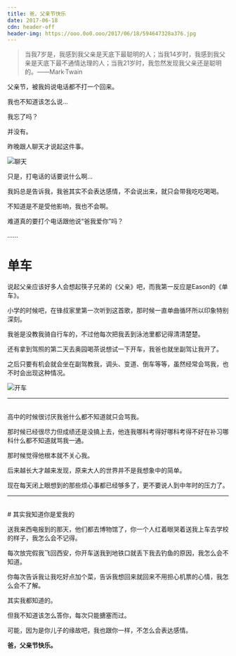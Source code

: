 ```yaml
---
title: 爸，父亲节快乐
date: 2017-06-18
cdn: header-off
header-img: https://ooo.0o0.ooo/2017/06/18/594647328a376.jpg
---
```


>当我7岁是，我感到我父亲是天底下最聪明的人；当我14岁时，我感到我父亲是天底下最不通情达理的人；当我21岁时，我忽然发现我父亲还是聪明的。——Mark·Twain

父亲节，被我妈说电话都不打一个回来。

我也不知道该怎么说...

我忘了吗？

并没有。

<!--more-->

昨晚跟人聊天才说起这件事。

![聊天](https://ooo.0o0.ooo/2017/06/18/5946473233736.jpg)

只是，打电话的话要说什么啊...

我妈总是告诉我，我爸其实不会表达感情，不会说出来，就只会带我吃吃喝喝。

不知道是不是受他影响，我也不会啊。

难道真的要打个电话跟他说“爸我爱你”吗？

......
<br>
# 单车

说起父亲应该好多人会想起筷子兄弟的《父亲》吧，而我第一反应是Eason的《单车》。

小学的时候吧，在锋叔家里第一次听到这首歌，那时候一直单曲循环所以印象特别深刻。

我爸是没教我骑自行车的，不过他每次把我丢到泳池里都记得清清楚楚。

还有拿到驾照的第二天去奥园喝茶说想试一下开车，我爸也就坐副驾让我开了。

之后只要有机会就会坐在副驾教我，调头、变道、倒车等等，虽然经常会骂我，也不时会出现这种情况。

![开车](https://ooo.0o0.ooo/2017/06/18/59464731d151e.jpg)
***

<br>
高中的时候很讨厌我爸什么都不知道就只会骂我。

那时候已经很尽力但成绩还是没搞上去，他连我哪科考得好哪科考得不好在补习哪科什么都不知道就骂我一通。

那时候觉得他根本就不关心我。

后来越长大才越来发现，原来大人的世界并不是我想象中的简单。

现在每天闭上眼想到的那些烦心事都已经够多了，更不要说人到中年时的压力了。
***

<br>
# 其实我知道你是爱我的

送我来西电报到的那天，他们都去博物馆了，你一个人红着眼哭着送我上车去学校的样子，我怎么会不记得。

每次放完假我飞回西安，你开车送我到地铁口就丢下我去钓鱼的原因，我怎么会不知道。

你每次告诉我让我吃好点加个菜，告诉我想回来就回来不用担心机票的心情，我怎么会不了解。

其实我都知道的。

但我不知道该怎么答你，每次只能搪塞而过。

可能，因为是你儿子的缘故吧，我也跟你一样，不怎么会表达感情。

**爸，父亲节快乐。**
